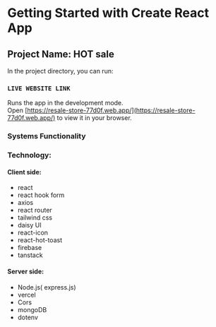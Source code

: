 # Getting Started with Create React App

## Project Name: HOT sale

In the project directory, you can run:

### `LIVE WEBSITE LINK`

Runs the app in the development mode.\
Open [https://resale-store-77d0f.web.app/](https://resale-store-77d0f.web.app/) to view it in your browser.

### Systems Functionality



### Technology:

#### Client side:

- react
- react hook form
- axios 
- react router
- tailwind css
- daisy UI
- react-icon
- react-hot-toast
- firebase
- tanstack 
#### Server side:

- Node.js( express.js)
- vercel
- Cors
- mongoDB
- dotenv
